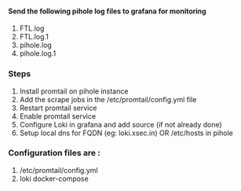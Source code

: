 #### Send the following pihole log files to grafana for monitoring  

1. FTL.log
1. FTL.log.1
1. pihole.log
1. pihole.log.1


  

### Steps

1. Install promtail on pihole instance
1. Add the scrape jobs in the /etc/promtail/config.yml file
1. Restart promtail service
4. Enable promtail service
6. Configure Loki in grafana and add source (if not already done)
7. Setup local dns for FQDN (eg: loki.xsec.in) OR /etc/hosts in pihole


### Configuration files are :

1. /etc/promtail/config.yml
1. loki docker-compose


  

  



